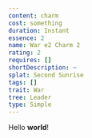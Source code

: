 ```yaml
---
content: charm
cost: something
duration: Instant
essence: 2
name: War e2 Charm 2
rating: 2
requires: []
shortDescription: ~
splat: Second Sunrise
tags: []
trait: War
tree: Leader
type: Simple
---
```


Hello **world**!
